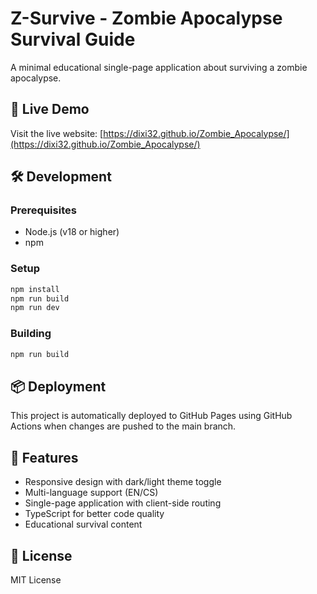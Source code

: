# Z-Survive - Zombie Apocalypse Survival Guide

A minimal educational single-page application about surviving a zombie apocalypse.

## 🚀 Live Demo

Visit the live website: [https://dixi32.github.io/Zombie_Apocalypse/](https://dixi32.github.io/Zombie_Apocalypse/)

## 🛠️ Development

### Prerequisites
- Node.js (v18 or higher)
- npm

### Setup
```bash
npm install
npm run build
npm run dev
```

### Building
```bash
npm run build
```

## 📦 Deployment

This project is automatically deployed to GitHub Pages using GitHub Actions when changes are pushed to the main branch.

## 🎯 Features

- Responsive design with dark/light theme toggle
- Multi-language support (EN/CS)
- Single-page application with client-side routing
- TypeScript for better code quality
- Educational survival content

## 📄 License

MIT License

<!-- Deployment trigger -->